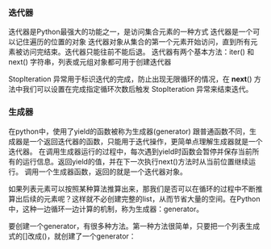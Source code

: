 ### 迭代器

迭代器是Python最强大的功能之一，是访问集合元素的一种方式
迭代器是一个可以记住遍历的位置的对象
迭代器对象从集合的第一个元素开始访问，直到所有元素被访问完结束。迭代器只能往前不能后退。
迭代器有两个基本方法：iter() 和next()
字符串，列表或元组对象都可用于创建迭代器


StopIteration 异常用于标识迭代的完成，防止出现无限循环的情况，在 __next__() 方法中我们可以设置在完成指定循环次数后触发 StopIteration 异常来结束迭代。


### 生成器
在python中，使用了yield的函数被称为生成器(generator)
跟普通函数不同，生成器是一个返回迭代器的函数，只能用于迭代操作，更简单点理解生成器就是一个迭代器。
在调用生成器运行的过程中，每次遇到yield时函数会暂停并保存当前所有的运行信息。返回yield的值，并在下一次执行next()方法时从当前位置继续运行。
调用一个生成器函数，返回的就是一个迭代器对象。

如果列表元素可以按照某种算法推算出来，那我们是否可以在循环的过程中不断推算出后续的元素呢？这样就不必创建完整的list，从而节省大量的空间。在Python中，这种一边循环一边计算的机制，称为生成器：generator。

要创建一个generator，有很多种方法。第一种方法很简单，只要把一个列表生成式的[]改成()，就创建了一个generator：
